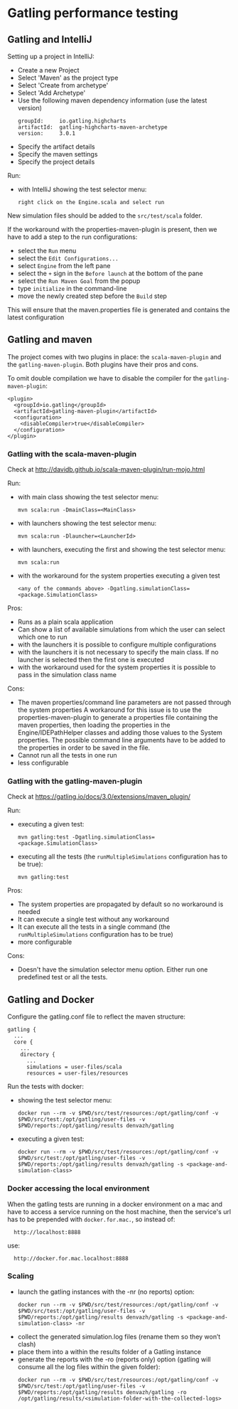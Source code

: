 # Gatling performance testing

## Gatling and IntelliJ

Setting up a project in IntelliJ:  

  - Create a new Project
  - Select 'Maven' as the project type
  - Select 'Create from archetype'
  - Select 'Add Archetype'
  - Use the following maven dependency information (use the latest version)
    ```
    groupId:     io.gatling.highcharts
    artifactId:  gatling-highcharts-maven-archetype
    version:     3.0.1
    ```
  - Specify the artifact details
  - Specify the maven settings
  - Specify the project details
  
Run:
  - with IntelliJ showing the test selector menu:
    ```
    right click on the Engine.scala and select run
    ```

New simulation files should be added to the ```src/test/scala``` folder.

If the workaround with the properties-maven-plugin is present, then we have to add a step to the 
run configurations:
  - select the ```Run``` menu
  - select the ```Edit Configurations...```
  - select ```Engine``` from the left pane
  - select the ```+``` sign in the ```Before launch``` at the bottom of the pane
  - select the ```Run Maven Goal``` from the popup
  - type ```initialize``` in the command-line
  - move the newly created step before the ```Build``` step
  
This will ensure that the maven.properties file is generated and contains the latest configuration

## Gatling and maven
  
The project comes with two plugins in place: the ```scala-maven-plugin``` and the 
```gatling-maven-plugin```. Both plugins have their pros and cons.

To omit double compilation we have to disable the compiler for the ```gatling-maven-plugin```:  
  ```
  <plugin>
    <groupId>io.gatling</groupId>
    <artifactId>gatling-maven-plugin</artifactId>
    <configuration>
      <disableCompiler>true</disableCompiler>
    </configuration>
  </plugin>
  ```

### Gatling with the scala-maven-plugin

Check at http://davidb.github.io/scala-maven-plugin/run-mojo.html

Run:
  - with main class showing the test selector menu:  
    ```
    mvn scala:run -DmainClass=<MainClass>
    ```
  - with launchers showing the test selector menu:  
    ```
    mvn scala:run -Dlauncher=<LauncherId>
    ```
  - with launchers, executing the first and showing the test selector menu:  
    ```
    mvn scala:run
    ```
  - with the workaround for the system properties executing a given test
    ```
    <any of the commands above> -Dgatling.simulationClass=<package.SimulationClass>
    ```

Pros:
  - Runs as a plain scala application
  - Can show a list of available simulations from which the user can select which one to run
  - with the launchers it is possible to configure multiple configurations
  - with the launchers it is not necessary to specify the main class. If no launcher is selected
    then the first one is executed
  - with the workaround used for the system properties it is possible to pass in the simulation
    class name
  
Cons:
  - The maven properties/command line parameters are not passed through the system properties
    A workaround for this issue is to use the properties-maven-plugin to generate a properties
    file containing the maven properties, then loading the properties in the Engine/IDEPathHelper
    classes and adding those values to the System properties. The possible command line arguments
    have to be added to the properties in order to be saved in the file.
  - Cannot run all the tests in one run
  - less configurable

### Gatling with the gatling-maven-plugin

Check at https://gatling.io/docs/3.0/extensions/maven_plugin/

Run:
  - executing a given test:
    ```
    mvn gatling:test -Dgatling.simulationClass=<package.SimulationClass>
    ```
  - executing all the tests (the ```runMultipleSimulations``` configuration has to be true):
    ```
    mvn gatling:test
    ```

Pros:
  - The system properties are propagated by default so no workaround is needed
  - It can execute a single test without any workaround
  - It can execute all the tests in a single command (the ```runMultipleSimulations``` 
    configuration has to be true)
  - more configurable
  
Cons:
  - Doesn't have the simulation selector menu option.
    Either run one predefined test or all the tests.
    
## Gatling and Docker

Configure the gatling.conf file to reflect the maven structure:
  ```
  gatling {
    ...
    core {
      ...
      directory {
        ...
        simulations = user-files/scala
        resources = user-files/resources
  ```
  
Run the tests with docker:
  - showing the test selector menu:
    ```
    docker run --rm -v $PWD/src/test/resources:/opt/gatling/conf -v $PWD/src/test:/opt/gatling/user-files -v $PWD/reports:/opt/gatling/results denvazh/gatling
    ```
  - executing a given test:
    ```
    docker run --rm -v $PWD/src/test/resources:/opt/gatling/conf -v $PWD/src/test:/opt/gatling/user-files -v $PWD/reports:/opt/gatling/results denvazh/gatling -s <package-and-simulation-class>
    ```
    
### Docker accessing the local environment

When the gatling tests are running in a docker environment on a mac and have to access a service 
running on the host machine, then the service's url has to be prepended with ```docker.for.mac.```,
so instead of: 
```
  http://localhost:8888
```
use:
```
  http://docker.for.mac.localhost:8888
```
    
### Scaling

  - launch the gatling instances with the -nr (no reports) option:
    ```
    docker run --rm -v $PWD/src/test/resources:/opt/gatling/conf -v $PWD/src/test:/opt/gatling/user-files -v $PWD/reports:/opt/gatling/results denvazh/gatling -s <package-and-simulation-class> -nr
    ```
  - collect the generated simulation.log files (rename them so they won’t clash)
  - place them into a <simulation-folder-with-the-collected-logs> within the results folder of a
    Gatling instance
  - generate the reports with the -ro (reports only) option (gatling will consume all the
    log files within the given folder):
    ```
    docker run --rm -v $PWD/src/test/resources:/opt/gatling/conf -v $PWD/src/test:/opt/gatling/user-files -v $PWD/reports:/opt/gatling/results denvazh/gatling -ro /opt/gatling/results/<simulation-folder-with-the-collected-logs>
    ```

